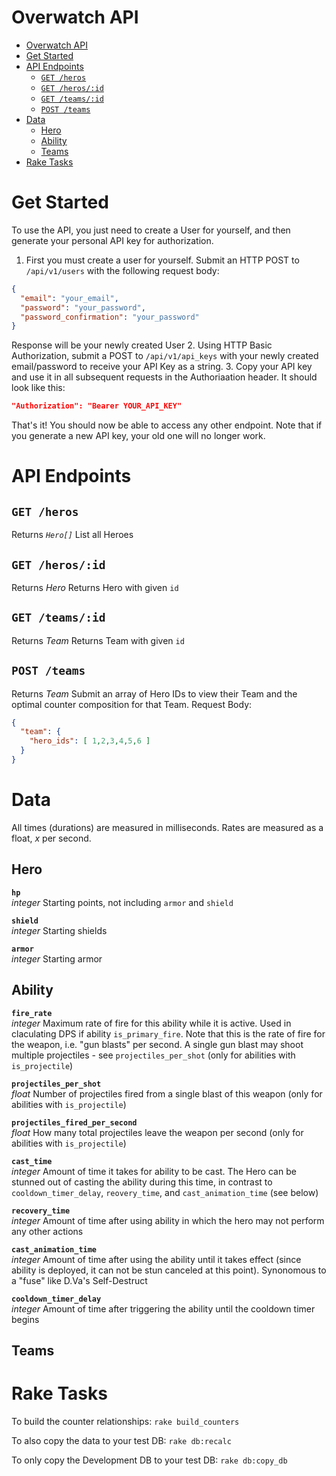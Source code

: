 # Overwatch API
- [Overwatch API](#overwatch-api)
- [Get Started](#get-started)
- [API Endpoints](#api-endpoints)
  - [`GET /heros`](#get-heros)
  - [`GET /heros/:id`](#get-herosid)
  - [`GET /teams/:id`](#get-teamsid)
  - [`POST /teams`](#post-teams)
- [Data](#data)
  - [Hero](#hero)
  - [Ability](#ability)
  - [Teams](#teams)
- [Rake Tasks](#rake-tasks)

# Get Started

To use the API, you just need to create a User for yourself, and then generate your personal API key for authorization.

1. First you must create a user for yourself. Submit an HTTP POST to `/api/v1/users` with the following request body:
```json
{
  "email": "your_email",
  "password": "your_password",
  "password_confirmation": "your_password"
}
```
Response will be your newly created User
2. Using HTTP Basic Authorization, submit a POST to `/api/v1/api_keys` with your newly created email/password to receive your API Key as a string.
3. Copy your API key and use it in all subsequent requests in the Authoriaation header. It should look like this:
```json
"Authorization": "Bearer YOUR_API_KEY"
```
That's it! You should now be able to access any other endpoint. Note that if you generate a new API key, your old one will no longer work.

# API Endpoints

## `GET /heros`
Returns *`Hero[]`*
List all Heroes

## `GET /heros/:id`
Returns *Hero*
Returns Hero with given `id`
## `GET /teams/:id`
Returns *Team*
Returns Team with given `id`

## `POST /teams`
Returns *Team*
Submit an array of Hero IDs to view their Team and the optimal counter composition for that Team.
Request Body:
```json
{
  "team": {
    "hero_ids": [ 1,2,3,4,5,6 ]
  }
}
```

# Data

All times (durations) are measured in milliseconds. Rates are measured as a float, *x* per second.

## Hero

__`hp`__  
*integer* Starting points, not including `armor` and `shield`

__`shield`__  
*integer* Starting shields

__`armor`__  
*integer* Starting armor


## Ability
__`fire_rate`__  
*integer* Maximum rate of fire for this ability while it is active. Used in claculating DPS if ability `is_primary_fire`.
Note that this is the rate of fire for the weapon, i.e. "gun blasts" per second. A single gun blast may shoot multiple projectiles - see `projectiles_per_shot` (only for abilities with `is_projectile`)

__`projectiles_per_shot`__  
*float* Number of projectiles fired from a single blast of this weapon (only for abilities with `is_projectile`)

__`projectiles_fired_per_second`__  
*float* How many total projectiles leave the weapon per second (only for abilities with `is_projectile`)

__`cast_time`__  
*integer* Amount of time it takes for ability to be cast. The Hero can be stunned out of casting the ability during this time, in contrast to `cooldown_timer_delay`, `reovery_time`, and `cast_animation_time` (see below)

__`recovery_time`__  
*integer* Amount of time after using ability in which the hero may not perform any other actions

__`cast_animation_time`__  
*integer* Amount of time after using the ability until it takes effect (since ability is deployed, it can not be stun canceled at this point). Synonomous to a "fuse" like D.Va's Self-Destruct

__`cooldown_timer_delay`__  
*integer* Amount of time after triggering the ability until the cooldown timer begins


## Teams

# Rake Tasks

To build the counter relationships:
`rake build_counters`

To also copy the data to your test DB:
`rake db:recalc`

To only copy the Development DB to your test DB:
`rake db:copy_db`